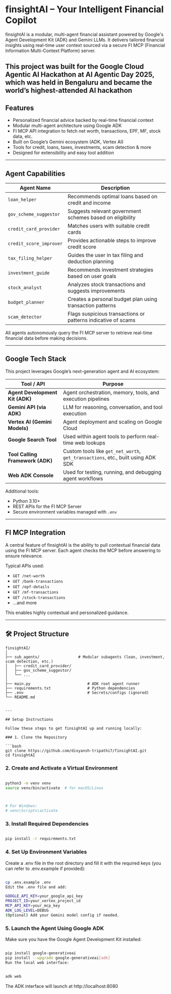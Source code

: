 # finsightAI – Your Intelligent Financial Copilot

finsightAI is a modular, multi-agent financial assistant powered by Google's Agent Development Kit (ADK) and Gemini LLMs. It delivers tailored financial insights using real-time user context sourced via a secure FI MCP (Financial Information Multi-Context Platform) server.

This project was built for the Google Cloud Agentic AI Hackathon at AI Agentic Day 2025, which was held in Bengaluru and became the world’s highest-attended AI hackathon
---

## Features

- Personalized financial advice backed by real-time financial context  
- Modular multi-agent architecture using Google ADK  
- FI MCP API integration to fetch net worth, transactions, EPF, MF, stock data, etc.  
- Built on Google’s Gemini ecosystem (ADK, Vertex AI)  
- Tools for credit, loans, taxes, investments, scam detection & more  
- Designed for extensibility and easy tool addition  

---

## Agent Capabilities

| Agent Name              | Description                                                                 |
|-------------------------|-----------------------------------------------------------------------------|
| `loan_helper`           | Recommends optimal loans based on credit and income                         |
| `gov_scheme_suggestor`  | Suggests relevant government schemes based on eligibility                   |
| `credit_card_provider`  | Matches users with suitable credit cards                                    |
| `credit_score_improver` | Provides actionable steps to improve credit score                           |
| `tax_filing_helper`     | Guides the user in tax filing and deduction planning                        |
| `investment_guide`      | Recommends investment strategies based on user goals                        |
| `stock_analyst`         | Analyzes stock transactions and suggests improvements                       |
| `budget_planner`        | Creates a personal budget plan using transaction patterns                   |
| `scam_detector`         | Flags suspicious transactions or patterns indicative of scams               |

All agents autonomously query the FI MCP server to retrieve real-time financial data before making decisions.

---

## Google Tech Stack

This project leverages Google’s next-generation agent and AI ecosystem:

| Tool / API                      | Purpose                                                                                   |
|---------------------------------|-------------------------------------------------------------------------------------------|
| **Agent Development Kit (ADK)** | Agent orchestration, memory, tools, and execution pipelines                              |
| **Gemini API (via ADK)**        | LLM for reasoning, conversation, and tool execution                                       |
| **Vertex AI (Gemini Models)**   | Agent deployment and scaling on Google Cloud                                              |
| **Google Search Tool**          | Used within agent tools to perform real-time web lookups                                  |
| **Tool Calling Framework (ADK)**| Custom tools like `get_net_worth`, `get_transactions`, etc., built using ADK SDK         |
| **Web ADK Console**             | Used for testing, running, and debugging agent workflows                                  |

Additional tools:
- Python 3.10+  
- REST APIs for the FI MCP Server  
- Secure environment variables managed with `.env`

---

## FI MCP Integration

A central feature of finsightAI is the ability to pull contextual financial data using the FI MCP server. Each agent checks the MCP before answering to ensure relevance.

Typical APIs used:

- `GET /net-worth`
- `GET /bank-transactions`
- `GET /epf-details`
- `GET /mf-transactions`
- `GET /stock-transactions`
- …and more

This enables highly contextual and personalized guidance.

---

## 🛠️ Project Structure

```plaintext
finsightAI/
│
├── sub_agents/                 # Modular subagents (loan, investment, scam detection, etc.)
│   ├── credit_card_provider/
│   ├── gov_scheme_suggestor/
│   └── ...
│
├── main.py                         # ADK root agent runner
├── requirements.txt                # Python dependencies
├── .env                            # Secrets/configs (ignored)
└── README.md


---

## Setup Instructions

Follow these steps to get finsightAI up and running locally:

### 1. Clone the Repository

```bash
git clone https://github.com/divyansh-tripathi7/finsightAI.git
cd finsightAI

```

### 2. Create and Activate a Virtual Environment
```bash

python3 -m venv venv
source venv/bin/activate  # for macOS/Linux



# For Windows:
# venv\Scripts\activate

```
### 3. Install Required Dependencies
```bash

pip install -r requirements.txt
```

### 4. Set Up Environment Variables
Create a .env file in the root directory and fill it with the required keys (you can refer to .env.example if provided):

```bash

cp .env.example .env
Edit the .env file and add:

GOOGLE_API_KEY=your_google_api_key
PROJECT_ID=your_vertex_project_id
MCP_API_KEY=your_mcp_key
ADK_LOG_LEVEL=DEBUG
(Optional) Add your Gemini model config if needed.

```

### 5. Launch the Agent Using Google ADK
Make sure you have the Google Agent Development Kit installed:

```bash

pip install google-generativeai
pip install --upgrade google-generativeai[adk]
Run the local web interface:


adk web

```
The ADK interface will launch at http://localhost:8080



